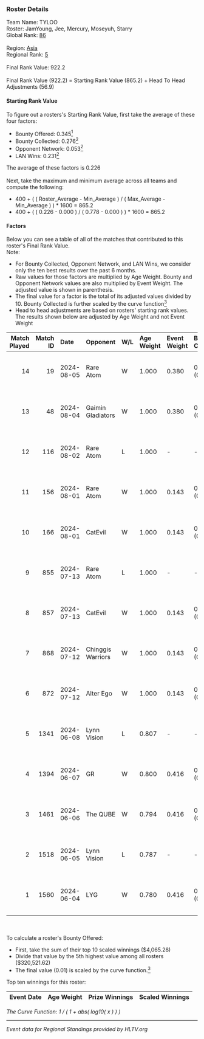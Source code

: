 ### Roster Details<br />
Team Name: TYLOO<br />
Roster: JamYoung, Jee, Mercury, Moseyuh, Starry<br />
Global Rank: [86](../standings_global.md)<br />
<br />
Region: [Asia]( ../standings_asia.md)<br />
Regional Rank: [5]( ../standings_asia.md)<br />
<br />
Final Rank Value:  922.2<br />
<br />
Final Rank Value (922.2) = Starting Rank Value (865.2) + Head To Head Adjustments (56.9)<br />

#### Starting Rank Value<br />
To figure out a rosters's Starting Rank Value, first take the average of these four factors:<br />
- Bounty Offered: 0.345[<sup>1</sup>](#table2)
- Bounty Collected: 0.276[<sup>2</sup>](#table1)
- Opponent Network: 0.053[<sup>2</sup>](#table1)
- LAN Wins: 0.231[<sup>2</sup>](#table1)

The average of these factors is 0.226<br />
<br />
Next, take the maximum and minimum average across all teams and compute the following:<br />
- 400 + ( ( Roster_Average - Min_Average ) / ( Max_Average - Min_Average ) ) * 1600 = 865.2
- 400 + ( ( 0.226 - 0.000 ) / ( 0.778 - 0.000 ) ) * 1600 = 865.2


#### Factors<br />
Below you can see a table of all of the matches that contributed to this roster's Final Rank Value.<br />
Note:<br />

- For Bounty Collected, Opponent Network, and LAN Wins, we consider only the ten best results over the past 6 months.
- Raw values for those factors are multiplied by Age Weight. Bounty and Opponent Network values are also multiplied by Event Weight. The adjusted value is shown in parenthesis.
- The final value for a factor is the total of its adjusted values divided by 10. Bounty Collected is further scaled by the curve function[<sup>3</sup>](#curveFunction)
- Head to head adjustments are based on rosters' starting rank values. The results shown below are adjusted by Age Weight and not Event Weight
<span id="table1"></span><br />


| Match Played | Match ID | Date       | Opponent          | W/L | Age Weight | Event Weight | Bounty Collected | Opponent Network | LAN Wins  | H2H Adj. | Roster                                   |
| -: | -: | :- | :- | :- | :- | :- | :- | :- | :- | -: | :- |
|           14 |       19 | 2024-08-05 | Rare Atom         | W   | 1.000      | 0.380        | 0.009 (0.003)    | 0.464 (0.176)    | 1 (1.000) |    16.54 | JamYoung, Jee, Mercury, Moseyuh, Starry  |
|           13 |       48 | 2024-08-04 | Gaimin Gladiators | W   | 1.000      | 0.380        | 0.037 (0.014)    | 0.331 (0.126)    | 1 (1.000) |    17.51 | JamYoung, Jee, Mercury, Moseyuh, Starry  |
|           12 |      116 | 2024-08-02 | Rare Atom         | L   | 1.000      | -            | -                | -                | -         |   -14.15 | JamYoung, Jee, Mercury, Moseyuh, zhokiNg |
|           11 |      156 | 2024-08-01 | Rare Atom         | W   | 1.000      | 0.143        | 0.009 (0.001)    | 0.464 (0.066)    | 0 (0.000) |    16.86 | JamYoung, Jee, Mercury, Moseyuh, zhokiNg |
|           10 |      166 | 2024-08-01 | CatEvil           | W   | 1.000      | 0.143        | 0.000 (0.000)    | 0.230 (0.033)    | 0 (0.000) |     6.81 | JamYoung, Jee, Mercury, Moseyuh, zhokiNg |
|            9 |      855 | 2024-07-13 | Rare Atom         | L   | 1.000      | -            | -                | -                | -         |   -15.40 | JamYoung, Jee, Mercury, Moseyuh, zhokiNg |
|            8 |      857 | 2024-07-13 | CatEvil           | W   | 1.000      | 0.143        | 0.000 (0.000)    | 0.230 (0.033)    | 0 (0.000) |     5.76 | JamYoung, Jee, Mercury, Moseyuh, zhokiNg |
|            7 |      868 | 2024-07-12 | Chinggis Warriors | W   | 1.000      | 0.143        | 0.000 (0.000)    | 0.187 (0.027)    | 0 (0.000) |    13.37 | JamYoung, Jee, Mercury, Moseyuh, zhokiNg |
|            6 |      872 | 2024-07-12 | Alter Ego         | W   | 1.000      | 0.143        | 0.000 (0.000)    | 0.077 (0.011)    | 0 (0.000) |     3.54 | JamYoung, Jee, Mercury, Moseyuh, zhokiNg |
|            5 |     1341 | 2024-06-08 | Lynn Vision       | L   | 0.807      | -            | -                | -                | -         |    -7.18 | JamYoung, k4Mi, Mercury, Moseyuh, zdr    |
|            4 |     1394 | 2024-06-07 | GR                | W   | 0.800      | 0.416        | 0.008 (0.003)    | 0.072 (0.024)    | 0 (0.000) |     6.24 | JamYoung, k4Mi, Mercury, Moseyuh, zdr    |
|            3 |     1461 | 2024-06-06 | The QUBE          | W   | 0.794      | 0.416        | 0.005 (0.002)    | 0.060 (0.020)    | 0 (0.000) |     6.48 | JamYoung, k4Mi, Mercury, Moseyuh, zdr    |
|            2 |     1518 | 2024-06-05 | Lynn Vision       | L   | 0.787      | -            | -                | -                | -         |    -6.54 | JamYoung, k4Mi, Mercury, Moseyuh, zdr    |
|            1 |     1560 | 2024-06-04 | LYG               | W   | 0.780      | 0.416        | 0.003 (0.001)    | 0.031 (0.010)    | 0 (0.000) |     7.09 | JamYoung, k4Mi, Mercury, Moseyuh, zdr    |

<br />
<span id="table2"></span><br />
To calculate a roster's Bounty Offered:<br />

- First, take the sum of their top 10 scaled winnings ($4,065.28)
- Divide that value by the 5th highest value among all rosters ($320,521.62)
- The final value (0.01) is scaled by the curve function.[<sup>3</sup>](#curveFunction)

Top ten winnings for this roster:<br />

| Event Date | Age Weight | Prize Winnings | Scaled Winnings |
| :- | -: | :- | :- |


<span id="curveFunction"></span>_The Curve Function: 1 / ( 1 + abs( log10( x ) ) )_<br />

---
_Event data for Regional Standings provided by HLTV.org_<br />
